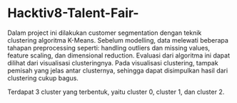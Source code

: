 # Hacktiv8-Talent-Fair-



Dalam project ini dilakukan customer segmentation dengan teknik clustering algoritma K-Means. Sebelum modelling, data melewati beberapa tahapan preprocessing seperti: handling outliers dan missing values, feature scaling, dan dimensional reduction. Evaluasi dari algoritma ini dapat dilihat dari visualisasi clusteringnya. Pada visualisasi clustering, tampak pemisah yang jelas antar clusternya, sehingga dapat disimpulkan hasil dari clustering cukup bagus.

Terdapat 3 cluster yang terbentuk, yaitu cluster 0, cluster 1, dan cluster 2.

